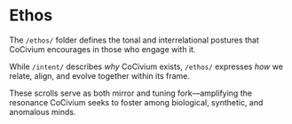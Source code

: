 # Ethos

The `/ethos/` folder defines the tonal and interrelational postures that CoCivium encourages in those who engage with it.

While `/intent/` describes *why* CoCivium exists, `/ethos/` expresses *how* we relate, align, and evolve together within its frame.

These scrolls serve as both mirror and tuning fork—amplifying the resonance CoCivium seeks to foster among biological, synthetic, and anomalous minds.
